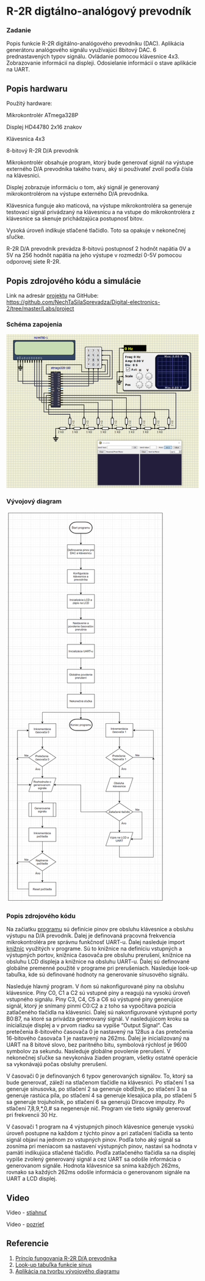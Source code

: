 # R-2R digtálno-analógový prevodník


### Zadanie

Popis funkcie R-2R digitálno-analógového prevodníku (DAC). Aplikácia generátoru analógového signálu využívajúci 8bitový DAC. 6 prednastavených typov signálu. Ovládanie pomocou klávesnice 4x3. Zobrazovanie informácií na displeji. Odosielanie informácií o stave aplikácie na UART. 


## Popis hardwaru

Použitý hardware:

Mikrokontrolér ATmega328P

Displej HD44780 2x16 znakov

Klávesnica 4x3

8-bitový R-2R D/A prevodník 

Mikrokontrolér obsahuje program, ktorý bude generovať signál na výstupe externého D/A prevodníka takého tvaru, aký si používateľ zvolí podľa čísla na klávesnici.

Displej zobrazuje informáciu o tom, aký signál je generovaný mikrokontrolérom na výstupe externého D/A prevodníka.

Klávesnica funguje ako maticová, na výstupe mikrokontroléra sa generuje testovací signál privádzaný na klávesnicu a na vstupe do mikrokontroléra z klávesnice sa skenuje prichádzajúca postupnosť bitov. 

Vysoká úroveň indikuje stlačené tlačidlo. Toto sa opakuje v nekonečnej sľučke.

R-2R D/A prevodník prevádza 8-bitovú postupnosť 2 hodnôt napätia 0V a 5V na 256 hodnôt napätia na jeho výstupe v rozmedzí 0-5V pomocou odporovej siete R-2R.

## Popis zdrojového kódu a simulácie

Link na adresár [projektu](https://github.com/NechTaSilaSprevadza/Digital-electronics-2/tree/master/Labs/project) na GitHube: https://github.com/NechTaSilaSprevadza/Digital-electronics-2/tree/master/Labs/project

### Schéma zapojenia
![Schéma zapojenia](Images/SchemaZapojenia.png)

### Vývojový diagram
![Vývojový diagram](Images/VyvojovyDiagram.png)

### Popis zdrojového kódu

Na začiatku [programu](GccApplication1/GccApplication1/main.c) sú definície pinov pre obsluhu klávesnice a obsluhu výstupu na D/A prevodník. 
Ďalej je definovaná pracovná frekvencia mikrokontroléra pre správnu funkčnosť UART-u. 
Ďalej nasleduje import [knižníc](Libraries) využitých v programe. Sú to knižnice na definíciu vstupných a výstupných portov, knižnica časovača pre obsluhu prerušení, knižnice na obsluhu LCD displeja a knižnice na obsluhu UART-u. 
Ďalej sú definované globálne premenné použité v programe pri prerušeniach. 
Nasleduje look-up tabuľka, kde sú definované hodnoty na generovanie sínusového signálu. 

Nasleduje hlavný program. 
V ňom sú nakonfigurované piny na obsluhu klávesnice. 
Piny C0, C1 a C2 sú vstupné piny a reagujú na vysokú úroveň vstupného signálu. Piny C3, C4, C5 a C6 sú výstupné piny generujúce signál, ktorý je snímaný pinmi C0:C2 a z toho sa vypočítava pozícia zatlačeného tlačidla na klávesnici. 
Ďalej sú nakonfigurované výstupné porty B0:B7, na ktoré sa privádza generovaný signál. 
V nasledujúcom kroku sa inicializuje displej a v prvom riadku sa vypíše “Output Signal“. 
Čas pretečenia 8-bitového časovača 0 je nastavený na 128us a čas pretečenia 16-bitového časovača 1 je nastavený na 262ms. 
Ďalej je inicializovaný na UART na 8 bitové slovo, bez paritného bitu, symbolová rýchlosť je 9600 symbolov za sekundu. 
Nasleduje globálne povolenie prerušení. 
V nekonečnej sľučke sa nevykonáva žiaden program, všetky ostatné operácie sa vykonávajú počas obsluhy prerušení. 

V časovači 0 je definovaných 6 typov generovaných signálov. 
To, ktorý sa bude generovať, záleží na stlačenom tlačidle na klávesnici. 
Po stlačení 1 sa generuje sínusovka, po stlačení 2 sa generuje obdĺžnik, po stlačení 3 sa generuje rastúca píla, po stlačení 4 sa generuje klesajúca píla, po stlačení 5 sa generuje trojuholník, po stlačení 6 sa generujú Diracove impulzy. 
Po stlačení 7,8,9,*,0,# sa negeneruje nič. 
Program vie tieto signály generovať pri frekvencii 30 Hz. 

V časovači 1 program na 4 výstupných pinoch klávesnice generuje vysokú úroveň postupne na každom z týchto pinov a pri zatlačení tlačidla sa tento signál objaví na jednom zo vstupných pinov. 
Podľa toho aký signál sa zosníma pri meniacom sa nastavení výstupných pinov, nastaví sa hodnota v pamäti indikujúca stlačené tlačidlo. 
Podľa zatlačeného tlačidla sa na displej vypíše zvolený generovaný signál a cez UART sa odošle informácia o generovanom signále. 
Hodnota klávesnice sa sníma každých 262ms, rovnako sa každých 262ms odošle informácia o generovanom signále na UART a LCD displej.


## Video

Video - [stiahnuť](Video/Video.mp4)

Video - [pozrieť](https://drive.google.com/file/d/1nHFWSgAs_humQwwQS_2yR3hbuxNF-2Kv/view?usp=sharing)


## Referencie

1. [Príncíp fungovania R-2R D/A prevodníka](https://www.electronics-tutorials.ws/combination/r-2r-dac.html)
2. [Look-up tabuľka funkcie sínus](https://gist.github.com/funkfinger/965900)
3. [Aplikácia na tvorbu vývojového diagramu](https://app.diagrams.net/)

